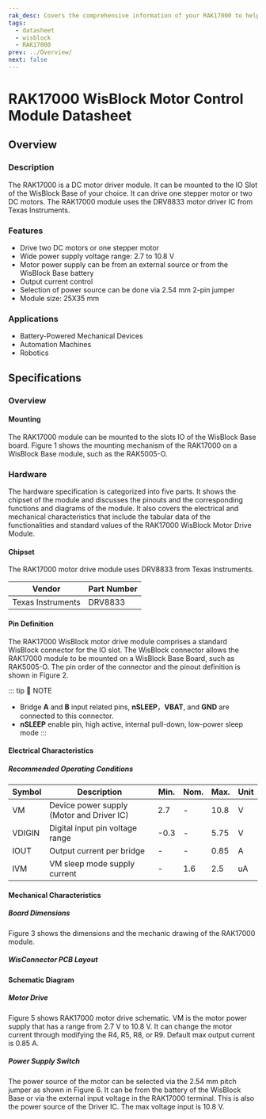 ```yaml
---
rak_desc: Covers the comprehensive information of your RAK17000 to help you in using it. This information includes technical specifications, characteristics, and requirements, and it also discusses the device components.
tags:
  - datasheet
  - wisblock
  - RAK17000
prev: ../Overview/
next: false
---
```


# RAK17000 WisBlock Motor Control Module Datasheet

## Overview

### Description

The RAK17000 is a DC motor driver module. It can be mounted to the IO Slot of the WisBlock Base of your choice. It can drive one stepper motor or two DC motors. The RAK17000 module uses the DRV8833 motor driver IC from Texas Instruments.


### Features

- Drive two DC motors or one stepper motor
- Wide power supply voltage range: 2.7 to 10.8&nbsp;V
- Motor power supply can be from an external source or from the WisBlock Base battery
- Output current control 
- Selection of power source can be done via 2.54&nbsp;mm 2-pin jumper
- Module size: 25X35&nbsp;mm

### Applications

- Battery-Powered Mechanical Devices
- Automation Machines
- Robotics

## Specifications

### Overview

#### Mounting 

The RAK17000 module can be mounted to the slots IO of the WisBlock Base board. Figure 1 shows the mounting mechanism of the RAK17000 on a WisBlock Base module, such as the RAK5005-O. 

<rk-img
  src="/assets/images/wisblock/rak17000/datasheet/RAK17000_mounting.png"
  width="60%"
  caption="RAK17000 WisBlock Motor Drive Module Mounting"
/>

### Hardware

The hardware specification is categorized into five parts. It shows the chipset of the module and discusses the pinouts and the corresponding functions and diagrams of the module. It also covers the electrical and mechanical characteristics that include the tabular data of the functionalities and standard values of the RAK17000 WisBlock Motor Drive Module.

#### Chipset

The RAK17000 motor drive module uses DRV8833 from Texas Instruments. 

| Vendor            | Part Number |
| ----------------- | ----------- |
| Texas Instruments | DRV8833     |

#### Pin Definition

The RAK17000 WisBlock motor drive module comprises a standard WisBlock connector for the IO slot. The WisBlock connector allows the RAK17000 module to be mounted on a WisBlock Base Board, such as RAK5005-O. The pin order of the connector and the pinout definition is shown in Figure 2. 

::: tip 📝 NOTE
- Bridge **A** and **B** input related pins, **nSLEEP**，**VBAT**, and **GND** are connected to this connector.
- **nSLEEP** enable pin, high active, internal pull-down, low-power sleep mode
:::

<rk-img
  src="/assets/images/wisblock/rak17000/datasheet/rak17000_connector_pinout.svg"
  width="70%"
  caption="RAK17000 WisBlock Motor Drive Module Pinout"
/>

#### Electrical Characteristics

##### Recommended Operating Conditions

| Symbol | Description                     | Min. | Nom. | Max. | Unit |
| ------ | ------------------------------- | ---- | ---- | ---- | ---- |
| VM     | Device power supply (Motor and Driver IC)            | 2.7  | -    | 10.8 | V    |
| VDIGIN | Digital input pin voltage range | -0.3 | -    | 5.75 | V    |
| IOUT   | Output current per bridge       | -    | -    | 0.85 | A    |
| IVM    | VM sleep mode supply current    | -    | 1.6  | 2.5  | uA   |

#### Mechanical Characteristics

##### Board Dimensions

Figure 3 shows the dimensions and the mechanic drawing of the RAK17000 module.

<rk-img
  src="/assets/images/wisblock/rak17000/datasheet/RAK17000_mechanic_drawing.png"
  width="90%"
  caption="RAK17000 WisBlock Motor Control Module Mechanical Drawing"
/>

##### WisConnector PCB Layout

<rk-img
  src="/assets/images/wisblock/rak17000/datasheet/MxxS1003K6M.png"
  width="100%"
  caption="WisConnector PCB Footprint and Recommendations"
/>

#### Schematic Diagram

##### Motor Drive

Figure 5 shows RAK17000 motor drive schematic. VM is the motor power supply that has a range from 2.7&nbsp;V to 10.8&nbsp;V. It can change the motor current through modifying the R4, R5, R8, or R9. Default max output current is 0.85&nbsp;A.

<rk-img
  src="/assets/images/wisblock/rak17000/datasheet/rak17000_schematic.png"
  width="100%"
  caption="RAK17000 WisBlock Motor Drive schematic"
/>

##### Power Supply Switch

The power source of the motor can be selected via the 2.54&nbsp;mm pitch jumper as shown in Figure 6. It can be from the battery of the WisBlock Base or via the external input voltage in the RAK17000 terminal. This is also the power source of the Driver IC. The max voltage input is 10.8&nbsp;V.

<rk-img
  src="/assets/images/wisblock/rak17000/datasheet/rak17000_schematic_power.png"
  width="35%"
  caption="RAK17000 Wisblock Power Supply Switch"
/>


